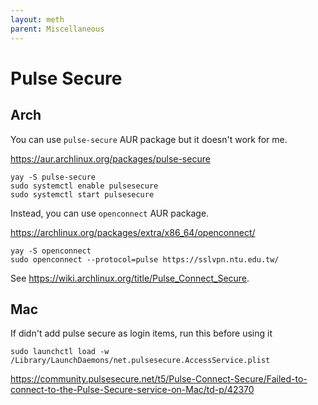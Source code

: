 ```yaml
---
layout: meth
parent: Miscellaneous
---
```


# Pulse Secure

## Arch

You can use `pulse-secure` AUR package but it doesn't work for me.

<https://aur.archlinux.org/packages/pulse-secure>

```
yay -S pulse-secure
sudo systemctl enable pulsesecure
sudo systemctl start pulsesecure
```

Instead, you can use `openconnect` AUR package.

<https://archlinux.org/packages/extra/x86_64/openconnect/>

```
yay -S openconnect
sudo openconnect --protocol=pulse https://sslvpn.ntu.edu.tw/
```

See <https://wiki.archlinux.org/title/Pulse_Connect_Secure>.

## Mac

If didn't add pulse secure as login items, run this before using it

```
sudo launchctl load -w /Library/LaunchDaemons/net.pulsesecure.AccessService.plist
```

<https://community.pulsesecure.net/t5/Pulse-Connect-Secure/Failed-to-connect-to-the-Pulse-Secure-service-on-Mac/td-p/42370>